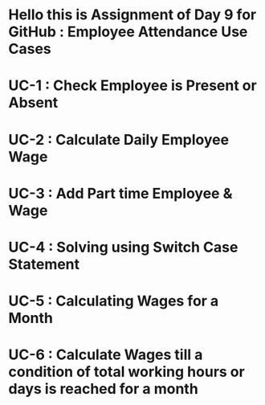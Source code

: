 # Hello this is Assignment of Day 9 for GitHub : Employee Attendance Use Cases 

# UC-1 : Check Employee is Present or Absent

# UC-2 : Calculate Daily Employee Wage

# UC-3 : Add Part time Employee & Wage

# UC-4 : Solving using Switch Case Statement

# UC-5 : Calculating Wages for a Month

# UC-6 : Calculate Wages till a condition of total working hours or days is reached for a month
